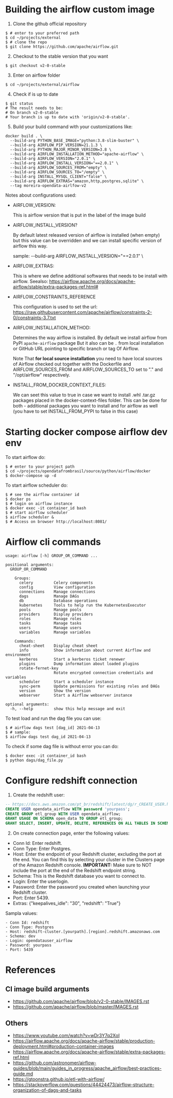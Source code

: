 # Building the airflow custom image

1. Clone the github official repository

```shell
$ # enter to your preferred path
$ cd ~/projects/external
$ # clone the repo
$ git clone https://github.com/apache/airflow.git
```

2. Checkout to the stable version that you want

```shell
$ git checkout v2-0-stable
```

3. Enter on airflow folder

```shell
$ cd ~/projects/external/airflow
```

4. Check if is up to date

```shell
$ git status
# The result needs to be:
# On branch v2-0-stable
# Your branch is up to date with 'origin/v2-0-stable'.
```

5. Build your build command with your customizations like:

```shell
docker build . \
  --build-arg PYTHON_BASE_IMAGE="python:3.8-slim-buster" \
  --build-arg AIRFLOW_PIP_VERSION=21.1.3 \
  --build-arg PYTHON_MAJOR_MINOR_VERSION=3.8 \
  --build-arg AIRFLOW_INSTALLATION_METHOD="apache-airflow" \
  --build-arg AIRFLOW_VERSION="2.0.1" \
  --build-arg AIRFLOW_INSTALL_VERSION="==2.0.1" \
  --build-arg AIRFLOW_SOURCES_FROM="empty" \
  --build-arg AIRFLOW_SOURCES_TO="/empty" \
  --build-arg INSTALL_MYSQL_CLIENT="false" \
  --build-arg AIRFLOW_EXTRAS="amazon,http,postgres,sqlite" \
  --tag moreira-opendata-airlfow-v2
```

Notes about configurations used:

- AIRFLOW_VERSION:

    This is airflow version that is put in the label of the image build

- AIRFLOW_INSTALL_VERSION?

    By default latest released version of airflow is installed (when empty) but this value can be overridden and we can install specific version of airflow this way.

    sample: --build-arg AIRFLOW_INSTALL_VERSION="==2.0.1" \

- AIRFLOW_EXTRAS:

    This is where we define additional softwares that needs to be install with airflow.
    Seealso: https://airflow.apache.org/docs/apache-airflow/stable/extra-packages-ref.html#

- AIRFLOW_CONSTRAINTS_REFERENCE

    This configuration is used to set the url:
    https://raw.githubusercontent.com/apache/airflow/constraints-2-0/constraints-3.7.txt

- AIRFLOW_INSTALLATION_METHOD:

    Determines the way airflow is installed. By default we install airflow from PyPI `apache-airflow` package But it also can be `.` from local installation or GitHub URL pointing to specific branch or tag Of Airflow.

    Note That __for local source installation__ you need to have local sources of Airflow checked out together with the Dockerfile and AIRFLOW_SOURCES_FROM and AIRFLOW_SOURCES_TO set to "." and "/opt/airflow" respectively.

- INSTALL_FROM_DOCKER_CONTEXT_FILES:

    We can seet this value to true in case we want to install .whl .tar.gz packages placed in the docker-context-files folder. This can be done for both - additional packages you want to install and for airflow as well (you have to set INSTALL_FROM_PYPI to false in this case)

# Starting docker compose airflow dev env

To start airflow do:

```shell
$ # enter to your project path
$ cd ~/projects/opendatafrombrasil/source/python/airflow/docker
$ docker-compose up -d
```

To start airflow scheduler do:

```shell
$ # see the airflow container id
$ docker ps
$ # login on airflow instance
$ docker exec -it container_id bash
$ # start airflow scheduler
$ airflow scheduler &
$ # Access on browser http://localhost:8081/
```

# Airflow cli commands

```shell
usage: airflow [-h] GROUP_OR_COMMAND ...

positional arguments:
  GROUP_OR_COMMAND

    Groups:
      celery         Celery components
      config         View configuration
      connections    Manage connections
      dags           Manage DAGs
      db             Database operations
      kubernetes     Tools to help run the KubernetesExecutor
      pools          Manage pools
      providers      Display providers
      roles          Manage roles
      tasks          Manage tasks
      users          Manage users
      variables      Manage variables

    Commands:
      cheat-sheet    Display cheat sheet
      info           Show information about current Airflow and environment
      kerberos       Start a kerberos ticket renewer
      plugins        Dump information about loaded plugins
      rotate-fernet-key
                     Rotate encrypted connection credentials and variables
      scheduler      Start a scheduler instance
      sync-perm      Update permissions for existing roles and DAGs
      version        Show the version
      webserver      Start a Airflow webserver instance

optional arguments:
  -h, --help         show this help message and exit
```

To test load and run the dag file you can use:

```shell
$ # airflow dags test [dag_id] 2021-04-13
$ # sample:
$ airflow dags test dag_id 2021-04-13
```

To check if some dag file is without error you can do:

```shell
$ docker exec -it container_id bash
$ python dags/dag_file.py
```

# Configure redshift connection

1. Create the redshift user:

```sql
-- https://docs.aws.amazon.com/pt_br/redshift/latest/dg/r_CREATE_USER.html
CREATE USER opendata_airflow WITH password 'yourpass';
CREATE GROUP etl_group WITH USER opendata_airflow;
GRANT USAGE ON SCHEMA open_data TO GROUP etl_group;
GRANT SELECT, INSERT, UPDATE, DELETE, REFERENCES ON ALL TABLES IN SCHEMA open_data TO GROUP etl_group;
```

2. On create connection page, enter the following values:

- Conn Id: Enter redshift.
- Conn Type: Enter Postgres.
- Host: Enter the endpoint of your Redshift cluster, excluding the port at the end. You can find this by selecting your cluster in the Clusters page of the Amazon Redshift console. __IMPORTANT:__ Make sure to NOT include the port at the end of the Redshift endpoint string.
- Schema: This is the Redshift database you want to connect to.
- Login: Enter the userlogin.
- Password: Enter the password you created when launching your Redshift cluster.
- Port: Enter 5439.
- Extras: {"keepalives_idle": "30", "redshift": "True"}

Sampla values:

```text
- Conn Id: redshift
- Conn Type: Postgres
- Host: redshift-cluster.[yourpath].[region].redshift.amazonaws.com
- Schema: dev
- Login: opendatauser_airflow
- Password: yourpass
- Port: 5439
```

# References

## CI image build arguments

- https://github.com/apache/airflow/blob/v2-0-stable/IMAGES.rst
- https://github.com/apache/airflow/blob/master/IMAGES.rst

## Others

- https://www.youtube.com/watch?v=wDr3Y7q2XoI
- https://airflow.apache.org/docs/apache-airflow/stable/production-deployment.html#production-container-images
- https://airflow.apache.org/docs/apache-airflow/stable/extra-packages-ref.html
- https://github.com/astronomer/airflow-guides/blob/main/guides_in_progress/apache_airflow/best-practices-guide.md
- https://gtoonstra.github.io/etl-with-airflow/
- https://stackoverflow.com/questions/44424473/airflow-structure-organization-of-dags-and-tasks
